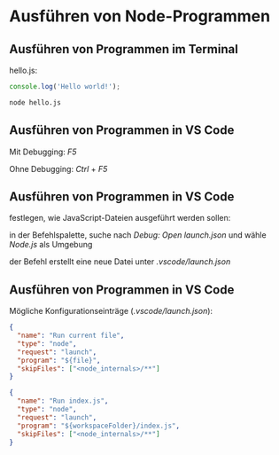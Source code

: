 # Ausführen von Node-Programmen

## Ausführen von Programmen im Terminal

hello.js:

```js
console.log('Hello world!');
```

```bash
node hello.js
```

## Ausführen von Programmen in VS Code

Mit Debugging: _F5_

Ohne Debugging: _Ctrl_ + _F5_

## Ausführen von Programmen in VS Code

festlegen, wie JavaScript-Dateien ausgeführt werden sollen:

in der Befehlspalette, suche nach _Debug: Open launch.json_ und wähle _Node.js_ als Umgebung

der Befehl erstellt eine neue Datei unter _.vscode/launch.json_

## Ausführen von Programmen in VS Code

Mögliche Konfigurationseinträge (_.vscode/launch.json_):

```json
{
  "name": "Run current file",
  "type": "node",
  "request": "launch",
  "program": "${file}",
  "skipFiles": ["<node_internals>/**"]
}
```

```json
{
  "name": "Run index.js",
  "type": "node",
  "request": "launch",
  "program": "${workspaceFolder}/index.js",
  "skipFiles": ["<node_internals>/**"]
}
```
